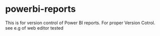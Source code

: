 # powerbi-reports
This is for version control of Power BI reports. For proper Version Cotrol.
see e.g of web editor
tested